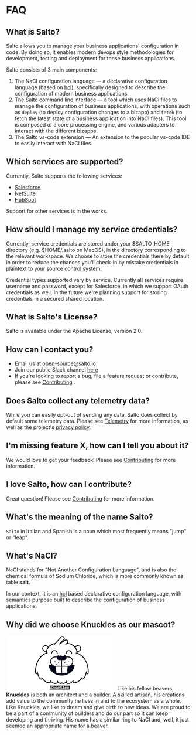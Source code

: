 # FAQ

## What is Salto?

Salto allows you to manage your business applications' configuration in code. By doing so, it enables modern devops style methodologies for development, testing and deployment for these business applications.

Salto consists of 3 main components:

1. The NaCl configuration language — a declarative configuration language (based on [hcl](https://github.com/hashicorp/hcl/tree/hcl2)), specifically designed to describe the configuration of modern business applications.
2. The Salto command line interface — a tool which uses NaCl files to manage the configuration of business applications, with operations such as `deploy` (to deploy configuration changes to a bizapp) and `fetch` (to fetch the latest state of a business application into NaCl files). This tool is composed of a core processing engine, and various adapters to interact with the different bizapps.
3. The Salto vs-code extension — An extension to the popular vs-code IDE to easily interact with NaCl files.

## Which services are supported?

Currently, Salto supports the following services:

- [Salesforce](https://github.com/salto-io/salto/tree/master/packages/salesforce-adapter)
- [NetSuite](https://github.com/salto-io/salto/tree/master/packages/netsuite-adapter)
- [HubSpot](https://github.com/salto-io/salto/tree/master/packages/hubspot-adapter)

Support for other services is in the works.

## How should I manage my service credentials?

Currently, service credentials are stored under your $SALTO_HOME directory (e.g. $HOME/.salto on MacOS), in the directory corresponding to the relevant workspace. We choose to store the credentials there by default in order to reduce the chances you'll check-in by mistake credentials in plaintext to your source control system.

Credential types supported vary by service. Currently all services require username and password, except for Salesforce, in which we support OAuth credentials as well.
In the future we're planning support for storing credentials in a secured shared location.

## What is Salto's License?

Salto is available under the Apache License, version 2.0.

## How can I contact you?

- Email us at [open-source@salto.io](mailto://open-source@salto.io) 
- Join our public Slack channel [here](https://invite.playplay.io/invite?team_id=T011W61EVHD)
- If you're looking to report a bug, file a feature request or contribute, please see [Contributing](contributing.md) .

## Does Salto collect any telemetry data?

While you can easily opt-out of sending any data, Salto does collect by default some telemetry data.
Please see [Telemetry](telemetry.md) for more information, as well as the project's [privacy policy](https://salto.io/oss_privacy_policy.html).

## I'm missing feature X, how can I tell you about it?

We would love to get your feedback! Please see [Contributing](contributing.md) for more information.

## I love Salto, how can I contribute?

Great question! Please see [Contributing](contributing.md) for more information.

## What's the meaning of the name Salto?

`Salto` in Italian and Spanish is a noun which most frequently means "jump" or "leap".

## What's NaCl?

NaCl stands for "Not Another Configuration Language", and is also the chemical formula of Sodium Chloride, which is more commonly known as table **salt**.

In our context, it is an [hcl](https://github.com/hashicorp/hcl/tree/hcl2) based declarative configuration language, with semantics purpose built to describe the configuration of business applications.

## Why did we choose Knuckles as our mascot?
![Knuckles](../bnw-face.png)
Like his fellow beavers, **Knuckles** is both an architect and a builder. A skilled artisan, his creations add value to the community he lives in and to the ecosystem as a whole. Like Knuckles, we like to dream and give birth to new ideas. We are proud to be a part of a community of builders and do our part so it can keep developing and thriving. His name has a similar ring to NaCl and, well, it just seemed an appropriate name for a beaver.
